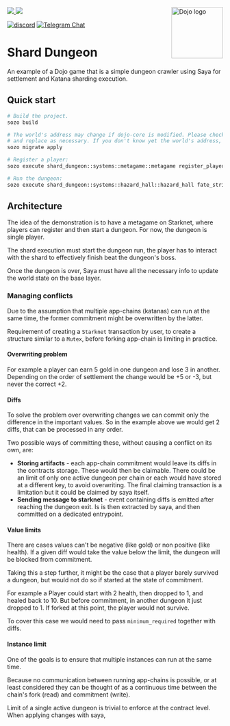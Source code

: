 <picture>
  <source media="(prefers-color-scheme: dark)" srcset=".github/mark-dark.svg">
  <img alt="Dojo logo" align="right" width="120" src=".github/mark-light.svg">
</picture>

<a href="https://twitter.com/dojostarknet">
<img src="https://img.shields.io/twitter/follow/dojostarknet?style=social"/>
</a>
<a href="https://github.com/dojoengine/dojo">
<img src="https://img.shields.io/github/stars/dojoengine/dojo?style=social"/>
</a>

[![discord](https://img.shields.io/badge/join-dojo-green?logo=discord&logoColor=white)](https://discord.gg/PwDa2mKhR4)
[![Telegram Chat][tg-badge]][tg-url]

[tg-badge]: https://img.shields.io/endpoint?color=neon&logo=telegram&label=chat&style=flat-square&url=https%3A%2F%2Ftg.sumanjay.workers.dev%2Fdojoengine
[tg-url]: https://t.me/dojoengine

# Shard Dungeon

An example of a Dojo game that is a simple dungeon crawler using Saya for settlement and Katana sharding execution.

## Quick start

```bash
# Build the project.
sozo build

# The world's address may change if dojo-core is modified. Please check the Scarb.toml
# and replace as necessary. If you don't know yet the world's address, comment it.
sozo migrate apply

# Register a player:
sozo execute shard_dungeon::systems::metagame::metagame register_player -c str:player1

# Run the dungeon:
sozo execute shard_dungeon::systems::hazard_hall::hazard_hall fate_strike
```

## Architecture

The idea of the demonstration is to have a metagame on Starknet, where players can register and then start a dungeon. For now, the dungeon is single player.

The shard execution must start the dungeon run, the player has to interact with the shard to effectively finish beat the dungeon's boss.

Once the dungeon is over, Saya must have all the necessary info to update the world state on the base layer.

### Managing conflicts

Due to the assumption that multiple app-chains (katanas) can run at the same time, the former commitment might be overwritten by the latter.

Requirement of creating a `Starknet` transaction by user, to create a structure similar to a `Mutex`, before forking app-chain is limiting in practice.

#### Overwriting problem

For example a player can earn 5 gold in one dungeon and lose 3 in another. Depending on the order of settlement the change would be +5 or -3, but never the correct +2.

#### Diffs

To solve the problem over overwriting changes we can commit only the difference in the important values. So in the example above we would get 2 diffs, that can be processed in any order.

Two possible ways of committing these, without causing a conflict on its own, are:

- **Storing artifacts** - each app-chain commitment would leave its diffs in the contracts storage. These would then be claimable. There could be an limit of only one active dungeon per chain or each would have stored at a different key, to avoid overwriting. The final claiming transaction is a limitation but it could be claimed by saya itself.
- **Sending message to starknet** - event containing diffs is emitted after reaching the dungeon exit. Is is then extracted by saya, and then committed on a dedicated entrypoint.

#### Value limits

There are cases values can't be negative (like gold) or non positive (like health).
If a given diff would take the value below the limit, the dungeon will be blocked from commitment.

Taking this a step further, it might be the case that a player barely survived a dungeon, but would not do so if started at the state of commitment.

For example a Player could start with 2 health, then dropped to 1, and healed back to 10. But before commitment, in another dungeon it just dropped to 1. If forked at this point, the player would not survive.

To cover this case we would need to pass `minimum_required` together with diffs.

#### Instance limit

One of the goals is to ensure that multiple instances can run at the same time.

Because no communication between running app-chains is possible, or at least considered they can be thought of as a continuous time between the chain's fork (read) and commitment (write).

Limit of a single active dungeon is trivial to enforce at the contract level.
When applying changes with saya,
